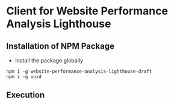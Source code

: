 # Client for Website Performance Analysis Lighthouse

## Installation of NPM Package
- Install the package globally
```` shell
npm i -g website-performance-analysis-lighthouse-draft 
npm i -g uuid
````

## Execution

